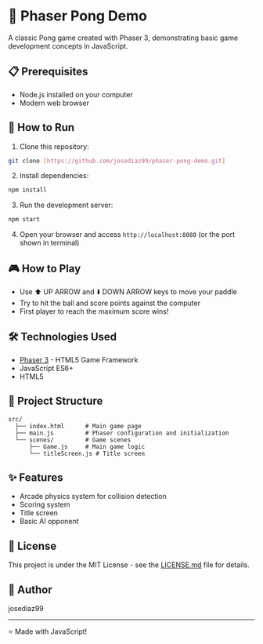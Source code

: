 # 🏓 Phaser Pong Demo

A classic Pong game created with Phaser 3, demonstrating basic game development concepts in JavaScript.

## 📋 Prerequisites

- Node.js installed on your computer
- Modern web browser

## 🚀 How to Run

1. Clone this repository:
```bash
git clone [https://github.com/josediaz99/phaser-pong-demo.git]
```

2. Install dependencies:
```bash
npm install
```

3. Run the development server:
```bash
npm start
```

4. Open your browser and access `http://localhost:8080` (or the port shown in terminal)

## 🎮 How to Play

- Use ⬆️ UP ARROW and ⬇️ DOWN ARROW keys to move your paddle
- Try to hit the ball and score points against the computer
- First player to reach the maximum score wins!

## 🛠️ Technologies Used

- [Phaser 3](https://phaser.io/) - HTML5 Game Framework
- JavaScript ES6+
- HTML5

## 📁 Project Structure

```
src/
  ├── index.html      # Main game page
  ├── main.js         # Phaser configuration and initialization
  └── scenes/         # Game scenes
      ├── Game.js     # Main game logic
      └── titleScreen.js # Title screen
```

## ✨ Features

- Arcade physics system for collision detection
- Scoring system
- Title screen
- Basic AI opponent

## 📝 License

This project is under the MIT License - see the [LICENSE.md](LICENSE.md) file for details.

## 👤 Author

josediaz99

---
⭐ Made with JavaScript!